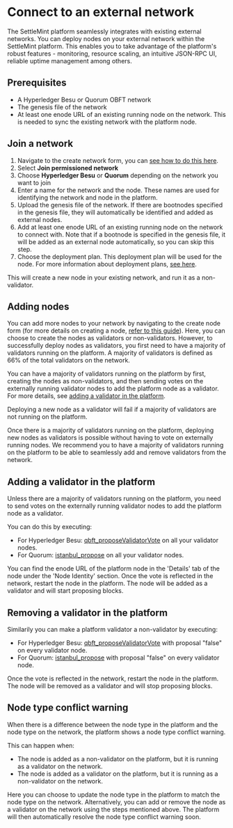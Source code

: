 # Connect to an external network

The SettleMint platform seamlessly integrates with existing external networks. You can deploy nodes on your external network within the SettleMint platform. This enables you to take advantage of the platform's robust features - monitoring, resource scaling, an intuitive JSON-RPC UI, reliable uptime management among others.

## Prerequisites

- A Hyperledger Besu or Quorum OBFT network
- The genesis file of the network
- At least one enode URL of an existing running node on the network. This is needed to sync the existing network with the platform node.

## Join a network

1. Navigate to the create network form, you can [see how to do this here](../../using-platform/1_add-a-network-to-an-application.md).
2. Select **Join permissioned network**
3. Choose **Hyperledger Besu** or **Quorum** depending on the network you want to join
4. Enter a name for the network and the node. These names are used for identifying the network and node in the platform.
5. Upload the genesis file of the network. If there are bootnodes specified in the genesis file, they will automatically be identified and added as external nodes.
6. Add at least one enode URL of an existing running node on the network to connect with. Note that if a bootnode is specified in the genesis file, it will be added as an external node automatically, so you can skip this step.
7. Choose the deployment plan. This deployment plan will be used for the node. For more information about deployment plans, [see here](../../using-platform/22_deployment-plans.md).

This will create a new node in your existing network, and run it as a non-validator.

## Adding nodes

You can add more nodes to your network by navigating to the create node form (for more details on creating a node, [refer to this guide](../../using-platform/2_add-a-node-to-a-network.md)). Here, you can choose to create the nodes as validators or non-validators. However, to successfully deploy nodes as validators, you first need to have a majority of validators running on the platform. A majority of validators is defined as 66% of the total validators on the network.

You can have a majority of validators running on the platform by first, creating the nodes as non-validators, and then sending votes on the externally running validator nodes to add the platform node as a validator. For more details, see [adding a validator in the platform](#adding-a-validator-in-the-platform).

Deploying a new node as a validator will fail if a majority of validators are not running on the platform.

Once there is a majority of validators running on the platform, deploying new nodes as validators is possible without having to vote on externally running nodes. We recommend you to have a majority of validators running on the platform to be able to seamlessly add and remove validators from the network.

## Adding a validator in the platform

Unless there are a majority of validators running on the platform, you need to send votes on the externally running validator nodes to add the platform node as a validator.

You can do this by executing:

- For Hyperledger Besu: [qbft_proposeValidatorVote](https://besu.hyperledger.org/development/private-networks/reference/api#qbft_proposevalidatorvote) on all your validator nodes.
- For Quorum: [istanbul_propose](https://docs.goquorum.consensys.io/reference/api-methods#istanbul_propose) on all your validator nodes.

You can find the enode URL of the platform node in the 'Details' tab of the node under the 'Node Identity' section. Once the vote is reflected in the network, restart the node in the platform. The node will be added as a validator and will start proposing blocks.

## Removing a validator in the platform

Similarily you can make a platform validator a non-validator by executing:

- For Hyperledger Besu: [qbft_proposeValidatorVote](https://besu.hyperledger.org/development/private-networks/reference/api#qbft_proposevalidatorvote) with proposal "false" on every validator node.
- For Quorum: [istanbul_propose](https://docs.goquorum.consensys.io/reference/api-methods#istanbul_propose) with proposal "false" on every validator node.

Once the vote is reflected in the network, restart the node in the platform. The node will be removed as a validator and will stop proposing blocks.

## Node type conflict warning

When there is a difference between the node type in the platform and the node type on the network, the platform shows a node type conflict warning.

This can happen when:

- The node is added as a non-validator on the platform, but it is running as a validator on the network.
- The node is added as a validator on the platform, but it is running as a non-validator on the network.

Here you can choose to update the node type in the platform to match the node type on the network. Alternatively, you can add or remove the node as a validator on the network using the steps mentioned above. The platform will then automatically resolve the node type conflict warning soon.
